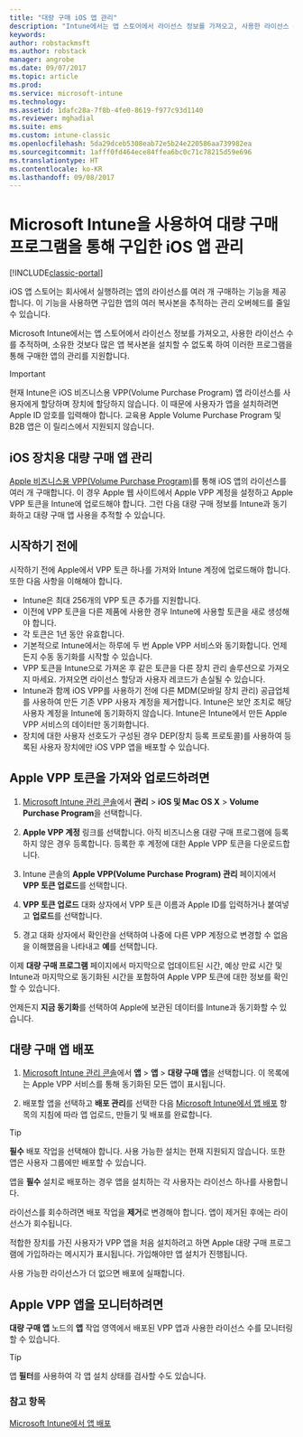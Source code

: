 ```yaml
---
title: "대량 구매 iOS 앱 관리"
description: "Intune에서는 앱 스토어에서 라이선스 정보를 가져오고, 사용한 라이선스 수를 추적하며, 소유한 것보다 많은 앱 복사본을 설치할 수 없도록 하여 Apple에서 구매한 앱을 관리할 수 있습니다."
keywords: 
author: robstackmsft
ms.author: robstack
manager: angrobe
ms.date: 09/07/2017
ms.topic: article
ms.prod: 
ms.service: microsoft-intune
ms.technology: 
ms.assetid: 1dafc28a-7f8b-4fe0-8619-f977c93d1140
ms.reviewer: mghadial
ms.suite: ems
ms.custom: intune-classic
ms.openlocfilehash: 5da29dceb5308eab72e5b24e220586aa739982ea
ms.sourcegitcommit: 1afff0fd464ece84ffea6bc0c71c78215d59e696
ms.translationtype: HT
ms.contentlocale: ko-KR
ms.lasthandoff: 09/08/2017
---
```

# <a name="manage-ios-apps-you-purchased-through-a-volume-purchase-program-with-microsoft-intune"></a>Microsoft Intune을 사용하여 대량 구매 프로그램을 통해 구입한 iOS 앱 관리

[!INCLUDE[classic-portal](../includes/classic-portal.md)]

iOS 앱 스토어는 회사에서 실행하려는 앱의 라이선스를 여러 개 구매하는 기능을 제공합니다. 이 기능을 사용하면 구입한 앱의 여러 복사본을 추적하는 관리 오버헤드를 줄일 수 있습니다.

Microsoft Intune에서는 앱 스토어에서 라이선스 정보를 가져오고, 사용한 라이선스 수를 추적하며, 소유한 것보다 많은 앱 복사본을 설치할 수 없도록 하여 이러한 프로그램을 통해 구매한 앱의 관리를 지원합니다.

> [!Important]
> 현재 Intune은 iOS 비즈니스용 VPP(Volume Purchase Program) 앱 라이선스를 사용자에게 할당하며 장치에 할당하지 않습니다. 이 때문에 사용자가 앱을 설치하려면 Apple ID 암호를 입력해야 합니다.
> 교육용 Apple Volume Purchase Program 및 B2B 앱은 이 릴리스에서 지원되지 않습니다.

## <a name="manage-volume-purchased-apps-for-ios-devices"></a>iOS 장치용 대량 구매 앱 관리
[Apple 비즈니스용 VPP(Volume Purchase Program)](http://www.apple.com/business/vpp/)를 통해 iOS 앱의 라이선스를 여러 개 구매합니다. 이 경우 Apple 웹 사이트에서 Apple VPP 계정을 설정하고 Apple VPP 토큰을 Intune에 업로드해야 합니다.  그런 다음 대량 구매 정보를 Intune과 동기화하고 대량 구매 앱 사용을 추적할 수 있습니다.

## <a name="before-you-start"></a>시작하기 전에
시작하기 전에 Apple에서 VPP 토큰 하나를 가져와 Intune 계정에 업로드해야 합니다. 또한 다음 사항을 이해해야 합니다.

* Intune은 최대 256개의 VPP 토큰 추가를 지원합니다.
* 이전에 VPP 토큰을 다른 제품에 사용한 경우 Intune에 사용할 토큰을 새로 생성해야 합니다.
* 각 토큰은 1년 동안 유효합니다.
* 기본적으로 Intune에서는 하루에 두 번 Apple VPP 서비스와 동기화합니다. 언제든지 수동 동기화를 시작할 수 있습니다.
* VPP 토큰을 Intune으로 가져온 후 같은 토큰을 다른 장치 관리 솔루션으로 가져오지 마세요. 가져오면 라이선스 할당과 사용자 레코드가 손실될 수 있습니다.
* Intune과 함께 iOS VPP를 사용하기 전에 다른 MDM(모바일 장치 관리) 공급업체를 사용하여 만든 기존 VPP 사용자 계정을 제거합니다. Intune은 보안 조치로 해당 사용자 계정을 Intune에 동기화하지 않습니다. Intune은 Intune에서 만든 Apple VPP 서비스의 데이터만 동기화합니다.
* 장치에 대한 사용자 선호도가 구성된 경우 DEP(장치 등록 프로토콜)를 사용하여 등록된 사용자 장치에만 iOS VPP 앱을 배포할 수 있습니다.

## <a name="to-get-and-upload-an-apple-vpp-token"></a>Apple VPP 토큰을 가져와 업로드하려면

1.  [Microsoft Intune 관리 콘솔](https://manage.microsoft.com)에서 **관리**  &gt; **iOS 및 Mac OS X** &gt; **Volume Purchase Program**을 선택합니다.

2.  **Apple VPP 계정** 링크를 선택합니다. 아직 비즈니스용 대량 구매 프로그램에 등록하지 않은 경우 등록합니다. 등록한 후 계정에 대한 Apple VPP 토큰을 다운로드합니다.

3.  Intune 콘솔의 **Apple VPP(Volume Purchase Program) 관리** 페이지에서 **VPP 토큰 업로드**를 선택합니다.

4.  **VPP 토큰 업로드** 대화 상자에서 VPP 토큰 이름과 Apple ID를 입력하거나 붙여넣고 **업로드**를 선택합니다.

5.  경고 대화 상자에서 확인란을 선택하여 나중에 다른 VPP 계정으로 변경할 수 없음을 이해했음을 나타내고 **예**를 선택합니다.

이제 **대량 구매 프로그램** 페이지에서 마지막으로 업데이트된 시간, 예상 만료 시간 및 Intune과 마지막으로 동기화된 시간을 포함하여 Apple VPP 토큰에 대한 정보를 확인할 수 있습니다.

언제든지 **지금 동기화**를 선택하여 Apple에 보관된 데이터를 Intune과 동기화할 수 있습니다.

## <a name="to-deploy-a-volume-purchased-app"></a>대량 구매 앱 배포

1.  [Microsoft Intune 관리 콘솔](https://manage.microsoft.com)에서 **앱** &gt; **앱** &gt; **대량 구매 앱**을 선택합니다. 이 목록에는 Apple VPP 서비스를 통해 동기화된 모든 앱이 표시됩니다.

2.  배포할 앱을 선택하고 **배포 관리**를 선택한 다음 [Microsoft Intune에서 앱 배포](deploy-apps-in-microsoft-intune.md) 항목의 지침에 따라 앱 업로드, 만들기 및 배포를 완료합니다.

> [!TIP]
> **필수** 배포 작업을 선택해야 합니다. 사용 가능한 설치는 현재 지원되지 않습니다. 또한 앱은 사용자 그룹에만 배포할 수 있습니다.

앱을 **필수** 설치로 배포하는 경우 앱을 설치하는 각 사용자는 라이선스 하나를 사용합니다.

라이선스를 회수하려면 배포 작업을 **제거**로 변경해야 합니다. 앱이 제거된 후에는 라이선스가 회수됩니다.

적합한 장치를 가진 사용자가 VPP 앱을 처음 설치하려고 하면 Apple 대량 구매 프로그램에 가입하라는 메시지가 표시됩니다. 가입해야만 앱 설치가 진행됩니다.

사용 가능한 라이선스가 더 없으면 배포에 실패합니다.

## <a name="to-monitor-apple-vpp-apps"></a>Apple VPP 앱을 모니터하려면
**대량 구매 앱** 노드의 **앱** 작업 영역에서 배포된 VPP 앱과 사용한 라이선스 수를 모니터링할 수 있습니다.

> [!TIP]
> 앱 **필터**를 사용하여 각 앱 설치 상태를 검사할 수도 있습니다.

### <a name="see-also"></a>참고 항목
[Microsoft Intune에서 앱 배포](deploy-apps-in-microsoft-intune.md)
